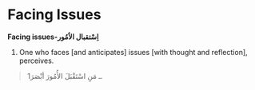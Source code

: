 Facing Issues
=============

**Facing issues-اِسْتقبال الاُمُور**

1. One who faces [and anticipates] issues [with thought and reflection],
perceives.

> 1ـ مَنِ اسْتَقْبَلَ الأُمُورَ أبْصَرَ.


